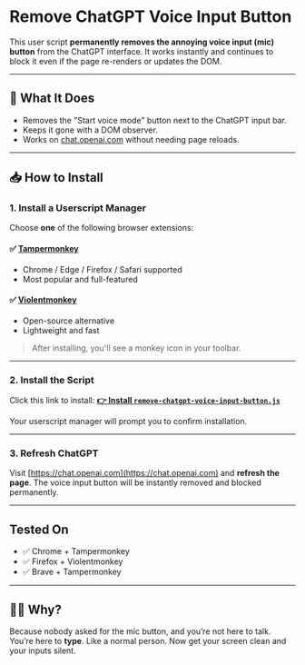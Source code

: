 # Remove ChatGPT Voice Input Button

This user script **permanently removes the annoying voice input (mic) button** from the ChatGPT interface. It works instantly and continues to block it even if the page re-renders or updates the DOM.

---

## 🔧 What It Does

* Removes the "Start voice mode" button next to the ChatGPT input bar.
* Keeps it gone with a DOM observer.
* Works on [chat.openai.com](https://chat.openai.com) without needing page reloads.

---

## 📥 How to Install

### 1. Install a Userscript Manager

Choose **one** of the following browser extensions:

#### ✅ [Tampermonkey](https://www.tampermonkey.net/)

* Chrome / Edge / Firefox / Safari supported
* Most popular and full-featured

#### ✅ [Violentmonkey](https://violentmonkey.github.io/)

* Open-source alternative
* Lightweight and fast

> After installing, you'll see a monkey icon in your toolbar.

---

### 2. Install the Script

Click this link to install:
**[👉 Install `remove-chatgpt-voice-input-button.js`](https://raw.githubusercontent.com/hypersad/remove-chatgpt-voice-input-button/refs/heads/main/remove-chatgpt-voice-input-button.js)**

Your userscript manager will prompt you to confirm installation.

---

### 3. Refresh ChatGPT

Visit [https://chat.openai.com](https://chat.openai.com) and **refresh the page**. The voice input button will be instantly removed and blocked permanently.

---

## Tested On

* ✅ Chrome + Tampermonkey
* ✅ Firefox + Violentmonkey
* ✅ Brave + Tampermonkey

---

## 🙅‍♂️ Why?

Because nobody asked for the mic button, and you’re not here to talk.
You’re here to **type**. Like a normal person.
Now get your screen clean and your inputs silent.
